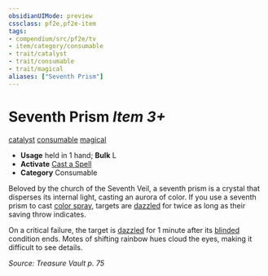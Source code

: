 ```yaml
---
obsidianUIMode: preview
cssclass: pf2e,pf2e-item
tags:
- compendium/src/pf2e/tv
- item/category/consumable
- trait/catalyst
- trait/consumable
- trait/magical
aliases: ["Seventh Prism"]
---
```

# Seventh Prism *Item 3+*  
[catalyst](rules/traits/catalyst-som.md)  [consumable](rules/traits/consumable.md)  [magical](rules/traits/magical.md)  

- **Usage** held in 1 hand; **Bulk** L
- **Activate** [Cast a Spell](rules/actions/cast-a-spell.md)
- **Category** Consumable

Beloved by the church of the Seventh Veil, a seventh prism is a crystal that disperses its internal light, casting an aurora of color. If you use a seventh prism to cast [color spray](compendium/spells/color-spray.md), targets are [dazzled](rules/conditions.md#Dazzled) for twice as long as their saving throw indicates.

On a critical failure, the target is [dazzled](rules/conditions.md#Dazzled) for 1 minute after its [blinded](rules/conditions.md#Blinded) condition ends. Motes of shifting rainbow hues cloud the eyes, making it difficult to see details.

*Source: Treasure Vault p. 75*